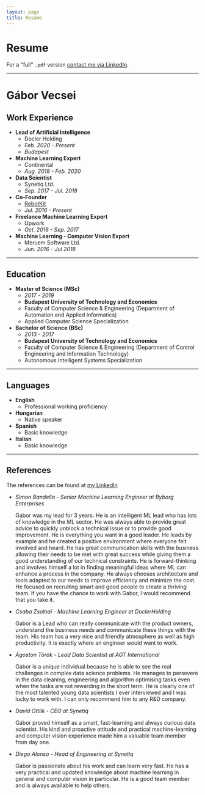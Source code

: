 ```yaml
---
layout: page
title: Resume
---
```


# Resume

For a "full" `.pdf` version [contact me via LinkedIn](https://www.linkedin.com/in/gaborvecsei/).

---

# Gábor Vecsei

## Work Experience

- **Lead of Artificial Intelligence**
	- Docler Holding
	- *Feb. 2020 - Present*
	- *Budapest*
- **Machine Learning Expert**
	- Continental
	- *Aug. 2018 - Feb. 2020*
- **Data Scientist**
	- Synetiq Ltd.
	- *Sep. 2017 - Jul. 2018*
- **Co-Founder**
	- [RebotKit](https://rebotkit.net)
	- *Jul. 2016 - Present*
- **Freelance Machine Learning Expert**
	- Upwork
	- *Oct. 2016 - Sep. 2017*
- **Machine Learning - Computer Vision Expert**
	- Meruem Software Ltd.
	- *Jun. 2016 - Jul 2018*

---

## Education

- **Master of Science (MSc)**
	- *2017 - 2019*
	- **Budapest University of Technology and Economics**
	- Faculty of Computer Science & Engineering (Department of Automation and Applied Informatics)
	- Applied Computer Science Specialization
- **Bachelor of Science (BSc)**
	- *2013 - 2017*
	- **Budapest University of Technology and Economics**
	- Faculty of Computer Science & Engineering (Department of Control Engineering and Information Technology)
	- Autonomous Intelligent Systems Specialization

---

## Languages

- **English**
	- Professional working proficiency
- **Hungarian**
	- Native speaker
- **Spanish**
	- Basic knowledge
- **Italian**
	- Basic knowledge

---

## References

The references can be found at [my LinkedIn](https://www.linkedin.com/in/gaborvecsei/)

<ul>
	<li><i>Simon Bandella - Senior Machine Learning Engineer at Byborg Enterprises</i><p>Gabor was my lead for 3 years. He is an intelligent ML lead who has lots of knowledge in the ML sector. He was always able to provide great advice to quickly unblock a technical issue or to provide good improvement.
He is everything you want in a good leader. He leads by example and he created a positive environment where everyone felt involved and heard. He has great communication skills with the business allowing their needs to be met with great success while giving them a good understanding of our technical constraints.
He is forward-thinking and involves himself a lot in finding meaningful ideas where ML can enhance a process in the company. He always chooses architecture and tools adapted to our needs to improve efficiency and minimize the cost. He focused on recruiting smart and good people to create a thriving team.
If you have the chance to work with Gabor, I would recommend that you take it.</p></li>
	<li><i>Csaba Zsolnai - Machine Learning Engineer at DoclerHolding</i><p>Gabor is a Lead who can really communicate with the product owners, understand the business needs and communicate these things with the team. His team has a very nice and friendly atmosphere as well as high productivity. It is exactly where an engineer would want to work.</p></li>
	<li><i>Ágoston Török - Lead Data Scientist at AGT International</i><p>Gabor is a unique individual because he is able to see the real challenges in complex data science problems. He manages to persevere in the data cleaning, engineering and algorithm optimising tasks even when the tasks are not rewarding in the short term. He is clearly one of the most talented young data scientists I ever interviewed and I was lucky to work with. I can only recommend him to any R&D company.</p></li>
	<li><i>David Ottlik - CEO at Synetiq</i><p>Gábor proved himself as a smart, fast-learning and always curious data scientist. His kind and proactive attitude and practical machine-learning and computer vision experience made him a valuable team member from day one.</p></li>
	<li><i>Diego Alonso - Head of Engineering at Synetiq</i><p>Gabor is passionate about his work and can learn very fast. He has a very practical and updated knowledge about machine learning in general and computer vision in particular. He is a good team member and is always available to help others.</p></li>

</ul>
